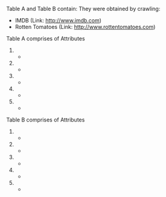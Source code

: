 Table A and Table B contain:
They were obtained by crawling:
* IMDB (Link: http://www.imdb.com)
* Rotten Tomatoes (Link: http://www.rottentomatoes.com)

Table A comprises of Attributes
1. -
1. -
1. -
1. -
1. -

Table B comprises of Attributes
1. -
1. -
1. -
1. -
1. -
